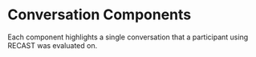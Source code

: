 # Conversation Components

Each component highlights a single conversation that a participant using RECAST was evaluated on.
